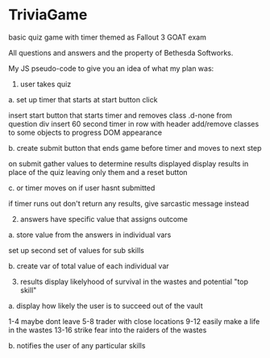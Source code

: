 # TriviaGame
basic quiz game with timer themed as Fallout 3 GOAT exam

All questions and answers and the property of Bethesda Softworks.

My JS pseudo-code to give you an idea of what my plan was:

1. user takes quiz

a. set up timer that starts at start button click

insert start button that starts timer and removes class .d-none from question div
insert 60 second timer in row with header
add/remove classes to some objects to progress DOM appearance

b. create submit button that ends game before timer and moves to next step

on submit gather values to determine results displayed
display results in place of the quiz leaving only them and a reset button

c. or timer moves on if user hasnt submitted

if timer runs out don't return any results, give sarcastic message instead

2. answers have specific value that assigns outcome

a. store value from the answers in individual vars

set up second set of values for sub skills

b. create var of total value of each individual var

3. results display likelyhood of survival in the wastes and potential "top skill"

a. display how likely the user is to succeed out of the vault

1-4 maybe dont leave
5-8 trader with close locations
9-12 easily make a life in the wastes
13-16 strike fear into the raiders of the wastes

b. notifies the user of any particular skills
